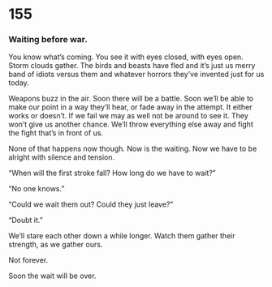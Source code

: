 # 155

### Waiting before war.

You know what’s coming. You see it with eyes closed, with eyes open. Storm clouds gather. The birds and beasts have fled and it’s just us merry band of idiots versus them and whatever horrors they’ve invented just for us today. 

Weapons buzz in the air. Soon there will be a battle. Soon we’ll be able to make our point in a way they’ll hear, or fade away in the attempt. It either works or doesn’t. If we fail we may as well not be around to see it. They won’t give us another chance. We’ll throw everything else away and fight the fight that’s in front of us. 

None of that happens now though. Now is the waiting. Now we have to be alright with silence and tension.

“When will the first stroke fall? How long do we have to wait?”

“No one knows.”

“Could we wait them out? Could they just leave?”

“Doubt it.”

We’ll stare each other down a while longer. Watch them gather their strength, as we gather ours.

Not forever. 

Soon the wait will be over. 